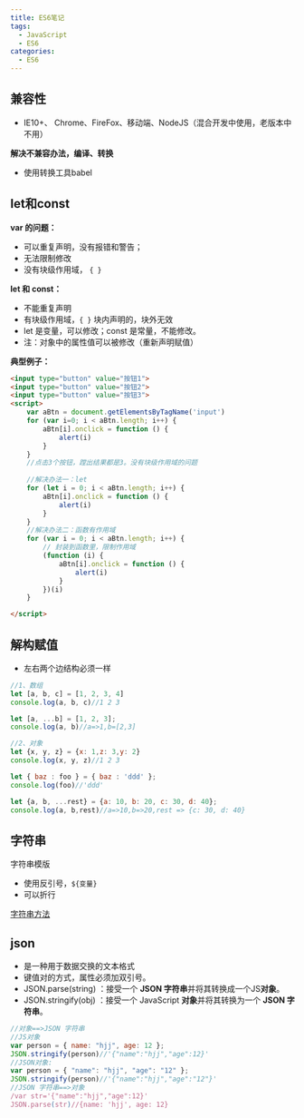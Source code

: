 ```yaml
---
title: ES6笔记
tags:
  - JavaScript
  - ES6
categories:
  - ES6
---
```




## 兼容性

+  IE10+、 Chrome、FireFox、移动端、NodeJS（混合开发中使用，老版本中不用）

**解决不兼容办法，编译、转换**

+ 使用转换工具babel

## let和const

**var 的问题：**

+ 可以重复声明，没有报错和警告；
+ 无法限制修改
+ 没有块级作用域， `{ }`

**let 和 const：**

- 不能重复声明
- 有块级作用域，`{ }` 块内声明的，块外无效
- let 是变量，可以修改；const 是常量，不能修改。
- 注：对象中的属性值可以被修改（重新声明赋值）

**典型例子：**

```html
<input type="button" value="按钮1">
<input type="button" value="按钮2">
<input type="button" value="按钮3">
<script>
    var aBtn = document.getElementsByTagName('input')
    for (var i=0; i < aBtn.length; i++) {
        aBtn[i].onclick = function () {
            alert(i)
        }
    }
    //点击3个按钮，蹚出结果都是3。没有块级作用域的问题
    
    //解决办法一：let
    for (let i = 0; i < aBtn.length; i++) {
        aBtn[i].onclick = function () {
            alert(i)
        }
    }
    //解决办法二：函数有作用域
    for (var i = 0; i < aBtn.length; i++) {
        // 封装到函数里，限制作用域
        (function (i) {
            aBtn[i].onclick = function () {
                alert(i)
            }
        })(i)
    }

</script>
```

## 解构赋值

+ 左右两个边结构必须一样

```js
//1、数组
let [a, b, c] = [1, 2, 3, 4]
console.log(a, b, c)//1 2 3

let [a, ...b] = [1, 2, 3];
console.log(a, b)//a=>1,b=[2,3]

//2、对象
let {x, y, z} = {x: 1,z: 3,y: 2}
console.log(x, y, z)//1 2 3

let { baz : foo } = { baz : 'ddd' };
console.log(foo)//'ddd'

let {a, b, ...rest} = {a: 10, b: 20, c: 30, d: 40};
console.log(a, b,rest)//a=>10,b=>20,rest => {c: 30, d: 40}

```

## 字符串

字符串模版

- 使用反引号，`${变量}`
- 可以折行

[字符串方法]()

## json

- 是一种用于数据交换的文本格式
- 键值对的方式，属性必须加双引号。
- JSON.parse(string) ：接受一个 **JSON 字符串**并将其转换成一个JS**对象**。
- JSON.stringify(obj) ：接受一个 JavaScript **对象**并将其转换为一个 **JSON 字符串**。

```js
//对象==>JSON 字符串
//JS对象
var person = { name: "hjj", age: 12 };
JSON.stringify(person)//'{"name":"hjj","age":12}'
//JSON对象:
var person = { "name": "hjj", "age": "12" };
JSON.stringify(person)//'{"name":"hjj","age":"12"}'
//JSON 字符串==>对象
/var str='{"name":"hjj","age":12}'
JSON.parse(str)//{name: 'hjj', age: 12}
```

## 
